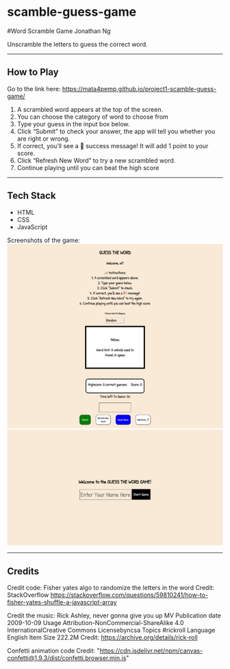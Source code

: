 # scamble-guess-game

#Word Scramble Game
Jonathan Ng

Unscramble the letters to guess the correct word.

---

## How to Play

Go to the link here:
https://mata4pemp.github.io/project1-scamble-guess-game/

1. A scrambled word appears at the top of the screen.
2. You can choose the category of word to choose from
3. Type your guess in the input box below.
4. Click “Submit” to check your answer, the app will tell you whether you are right or wrong.
5. If correct, you’ll see a 🎉 success message! It will add 1 point to your score.
6. Click “Refresh New Word” to try a new scrambled word.
7. Continue playing until you can beat the high score

---

## Tech Stack

- HTML
- CSS
- JavaScript

Screenshots of the game:
![Screenshot](/game-screenshot.png)
![Screenshot](/game-screenshot-2.png)

---

## Credits

Credit code:
Fisher yates algo to randomize the letters in the word
Credit: StackOverflow https://stackoverflow.com/questions/59810241/how-to-fisher-yates-shuffle-a-javascript-array

Credit the music: Rick Ashley, never gonna give you up MV
Publication date 2009-10-09
Usage Attribution-NonCommercial-ShareAlike 4.0 InternationalCreative Commons Licensebyncsa
Topics #rickroll
Language English
Item Size 222.2M
Credit: https://archive.org/details/rick-roll

Confetti animation code
Credit: "https://cdn.jsdelivr.net/npm/canvas-confetti@1.9.3/dist/confetti.browser.min.js"
